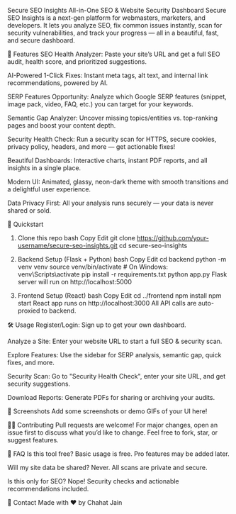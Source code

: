  Secure SEO Insights
All-in-One SEO & Website Security Dashboard
Secure SEO Insights is a next-gen platform for webmasters, marketers, and developers.
It lets you analyze SEO, fix common issues instantly, scan for security vulnerabilities, and track your progress — all in a beautiful, fast, and secure dashboard.

🌟 Features
SEO Health Analyzer:
Paste your site’s URL and get a full SEO audit, health score, and prioritized suggestions.

AI-Powered 1-Click Fixes:
Instant meta tags, alt text, and internal link recommendations, powered by AI.

SERP Features Opportunity:
Analyze which Google SERP features (snippet, image pack, video, FAQ, etc.) you can target for your keywords.

Semantic Gap Analyzer:
Uncover missing topics/entities vs. top-ranking pages and boost your content depth.

Security Health Check:
Run a security scan for HTTPS, secure cookies, privacy policy, headers, and more — get actionable fixes!

Beautiful Dashboards:
Interactive charts, instant PDF reports, and all insights in a single place.

Modern UI:
Animated, glassy, neon-dark theme with smooth transitions and a delightful user experience.

Data Privacy First:
All your analysis runs securely — your data is never shared or sold.

🚦 Quickstart
1. Clone this repo
bash
Copy
Edit
git clone https://github.com/your-username/secure-seo-insights.git
cd secure-seo-insights
2. Backend Setup (Flask + Python)
bash
Copy
Edit
cd backend
python -m venv venv
source venv/bin/activate  # On Windows: venv\Scripts\activate
pip install -r requirements.txt
python app.py
Flask server will run on http://localhost:5000

3. Frontend Setup (React)
bash
Copy
Edit
cd ../frontend
npm install
npm start
React app runs on http://localhost:3000
All API calls are auto-proxied to backend.

🛠️ Usage
Register/Login:
Sign up to get your own dashboard.

Analyze a Site:
Enter your website URL to start a full SEO & security scan.

Explore Features:
Use the sidebar for SERP analysis, semantic gap, quick fixes, and more.

Security Scan:
Go to "Security Health Check", enter your site URL, and get security suggestions.

Download Reports:
Generate PDFs for sharing or archiving your audits.

📸 Screenshots
Add some screenshots or demo GIFs of your UI here!

🧑‍💻 Contributing
Pull requests are welcome! For major changes, open an issue first to discuss what you’d like to change.
Feel free to fork, star, or suggest features.

🙋 FAQ
Is this tool free?
Basic usage is free. Pro features may be added later.

Will my site data be shared?
Never. All scans are private and secure.

Is this only for SEO?
Nope! Security checks and actionable recommendations included.

📧 Contact
Made with ❤️ by Chahat Jain
